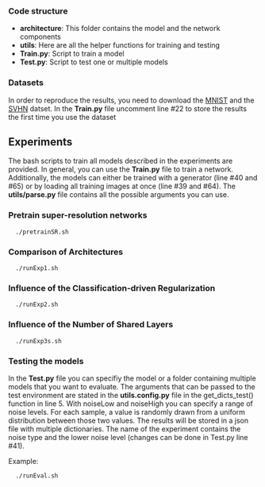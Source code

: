 ### Code structure

- **architecture**: This folder contains the model and the network components
- **utils**: Here are all the helper functions for training and testing
- **Train.py**: Script to train a model
- **Test.py**: Script to test one or multiple models


### Datasets

In order to reproduce the results, you need to download the [MNIST](http://yann.lecun.com/exdb/mnist/) and the [SVHN](http://ufldl.stanford.edu/housenumbers/) datset.
In the **Train.py** file uncomment line #22 to store the results the first time you use the dataset

## Experiments

The bash scripts to train all models described in the experiments are provided. In general, you can use the **Train.py** file to train a network. Additionally, the models can either be trained with a generator (line #40 and #65) or by loading all training images at once (line #39 and #64). The **utils/parse.py** file contains all the possible arguments you can use.

### Pretrain super-resolution networks 

```
  ./pretrainSR.sh
```

### Comparison of Architectures

```
  ./runExp1.sh
```

### Influence of the Classification-driven Regularization

```
  ./runExp2.sh
```

###  Influence of the Number of Shared Layers

```
  ./runExp3s.sh
```

### Testing the models
In the **Test.py** file you can specifiy the model or a folder containing multiple models that you want to evaluate. The arguments that can be passed to the test environment are stated in the **utils.config.py** file in the get_dicts_test() function in line 5. With noiseLow and noiseHigh you can specify a range of noise levels. For each sample, a value is randomly drawn from a uniform distribution between those two values. The results will be stored in a json file with multiple dictionaries. The name of the experiment contains the noise type and the lower noise level (changes can be done in Test.py line #41).

Example:

```
  ./runEval.sh
```

